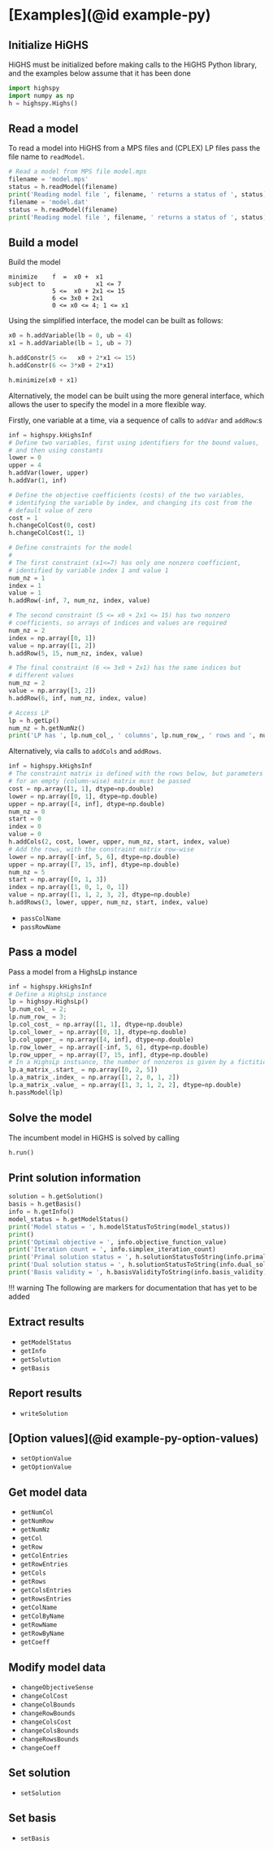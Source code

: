 # [Examples](@id example-py)

## Initialize HiGHS

HiGHS must be initialized before making calls to the HiGHS Python
library, and the examples below assume that it has been done

```python
import highspy
import numpy as np
h = highspy.Highs()
```

## Read a model

To read a model into HiGHS from a MPS files and (CPLEX) LP files pass the file name to `readModel`. 

```python
# Read a model from MPS file model.mps
filename = 'model.mps'
status = h.readModel(filename)
print('Reading model file ', filename, ' returns a status of ', status)
filename = 'model.dat'
status = h.readModel(filename)
print('Reading model file ', filename, ' returns a status of ', status)
```

## Build a model

Build the model

```raw
minimize    f  =  x0 +  x1
subject to              x1 <= 7
            5 <=  x0 + 2x1 <= 15
            6 <= 3x0 + 2x1
            0 <= x0 <= 4; 1 <= x1
```

Using the simplified interface, the model can be built as follows:

```python
x0 = h.addVariable(lb = 0, ub = 4)
x1 = h.addVariable(lb = 1, ub = 7)

h.addConstr(5 <=   x0 + 2*x1 <= 15)
h.addConstr(6 <= 3*x0 + 2*x1)

h.minimize(x0 + x1)
```

Alternatively, the model can be built using the more general interface, which allows the user to specify the model in a more flexible way.

Firstly, one variable at a time, via a sequence of calls to `addVar` and `addRow`:s
```python
inf = highspy.kHighsInf
# Define two variables, first using identifiers for the bound values,
# and then using constants
lower = 0
upper = 4
h.addVar(lower, upper)
h.addVar(1, inf)

# Define the objective coefficients (costs) of the two variables,
# identifying the variable by index, and changing its cost from the
# default value of zero
cost = 1
h.changeColCost(0, cost)
h.changeColCost(1, 1)

# Define constraints for the model
#
# The first constraint (x1<=7) has only one nonzero coefficient,
# identified by variable index 1 and value 1
num_nz = 1
index = 1
value = 1
h.addRow(-inf, 7, num_nz, index, value)

# The second constraint (5 <= x0 + 2x1 <= 15) has two nonzero
# coefficients, so arrays of indices and values are required
num_nz = 2
index = np.array([0, 1])
value = np.array([1, 2])
h.addRow(5, 15, num_nz, index, value)

# The final constraint (6 <= 3x0 + 2x1) has the same indices but
# different values
num_nz = 2
value = np.array([3, 2])
h.addRow(6, inf, num_nz, index, value)

# Access LP
lp = h.getLp()
num_nz = h.getNumNz()
print('LP has ', lp.num_col_, ' columns', lp.num_row_, ' rows and ', num_nz, ' nonzeros')
```

Alternatively, via calls to `addCols` and `addRows`.

```python
inf = highspy.kHighsInf
# The constraint matrix is defined with the rows below, but parameters
# for an empty (column-wise) matrix must be passed
cost = np.array([1, 1], dtype=np.double)
lower = np.array([0, 1], dtype=np.double)
upper = np.array([4, inf], dtype=np.double)
num_nz = 0
start = 0
index = 0
value = 0
h.addCols(2, cost, lower, upper, num_nz, start, index, value)
# Add the rows, with the constraint matrix row-wise
lower = np.array([-inf, 5, 6], dtype=np.double)
upper = np.array([7, 15, inf], dtype=np.double)
num_nz = 5
start = np.array([0, 1, 3])
index = np.array([1, 0, 1, 0, 1])
value = np.array([1, 1, 2, 3, 2], dtype=np.double)
h.addRows(3, lower, upper, num_nz, start, index, value)
```

 * `passColName`
 * `passRowName`

## Pass a model

Pass a model from a HighsLp instance
```python
inf = highspy.kHighsInf
# Define a HighsLp instance
lp = highspy.HighsLp()
lp.num_col_ = 2;
lp.num_row_ = 3;
lp.col_cost_ = np.array([1, 1], dtype=np.double)
lp.col_lower_ = np.array([0, 1], dtype=np.double)
lp.col_upper_ = np.array([4, inf], dtype=np.double)
lp.row_lower_ = np.array([-inf, 5, 6], dtype=np.double)
lp.row_upper_ = np.array([7, 15, inf], dtype=np.double)
# In a HighsLp instsance, the number of nonzeros is given by a fictitious final start
lp.a_matrix_.start_ = np.array([0, 2, 5])
lp.a_matrix_.index_ = np.array([1, 2, 0, 1, 2])
lp.a_matrix_.value_ = np.array([1, 3, 1, 2, 2], dtype=np.double)
h.passModel(lp)
```

## Solve the model

The incumbent model in HiGHS is solved by calling
```python
h.run()
```

## Print solution information

```python
solution = h.getSolution()
basis = h.getBasis()
info = h.getInfo()
model_status = h.getModelStatus()
print('Model status = ', h.modelStatusToString(model_status))
print()
print('Optimal objective = ', info.objective_function_value)
print('Iteration count = ', info.simplex_iteration_count)
print('Primal solution status = ', h.solutionStatusToString(info.primal_solution_status))
print('Dual solution status = ', h.solutionStatusToString(info.dual_solution_status))
print('Basis validity = ', h.basisValidityToString(info.basis_validity))
```
!!! warning
    The following are markers for documentation that has yet to be added

## Extract results

 * `getModelStatus`
 * `getInfo`
 * `getSolution`
 * `getBasis`

## Report results

 * `writeSolution`

## [Option values](@id example-py-option-values)

 * `setOptionValue`
 * `getOptionValue`

## Get model data

 * `getNumCol`
 * `getNumRow`
 * `getNumNz`
 * `getCol`
 * `getRow`
 * `getColEntries`
 * `getRowEntries`
 * `getCols`
 * `getRows`
 * `getColsEntries`
 * `getRowsEntries`
 * `getColName`
 * `getColByName`
 * `getRowName`
 * `getRowByName`
 * `getCoeff`

## Modify model data

 * `changeObjectiveSense`
 * `changeColCost`
 * `changeColBounds`
 * `changeRowBounds`
 * `changeColsCost`
 * `changeColsBounds`
 * `changeRowsBounds`
 * `changeCoeff`

## Set solution

 * `setSolution`

## Set basis

 * `setBasis`
